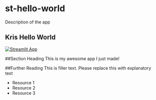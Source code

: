 # st-hello-world
Description of the app 

## Kris Hello World
[![Streamlit App](<https://static.streamlit.io/badges/streamlit_badge_black_white.svg>)](<https://share.streamlit.io/dataprofessor/st-app/>)

##Section Heading
This is my awesome app I just made! 

##Further Reading
This is filler text. Please replace this with explanatory text 
- Resource 1
- Resource 2
- Resource 3
